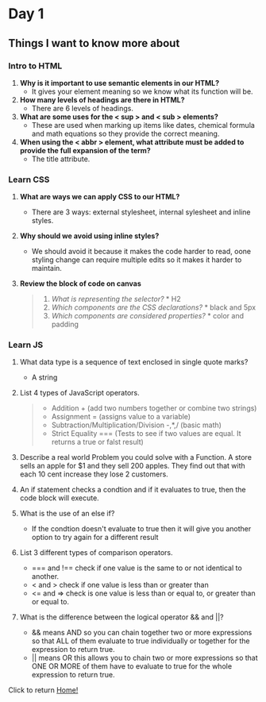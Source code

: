 # Day 1

## Things I want to know more about

### Intro to HTML

1. **Why is it important to use semantic elements in our HTML?**
    * It gives your element meaning so we know what its function will be.
2. **How many levels of headings are there in HTML?**
    * There are 6 levels of headings.
3. **What are some uses for the < sup > and < sub > elements?**
    * These are used when marking up items like dates, chemical formula and math equations so they provide the correct meaning.
4. **When using the < abbr > element, what attribute must be added to provide the full expansion of the term?**
    * The title attribute.

### Learn CSS

1. **What are ways we can apply CSS to our HTML?**
    * There are 3 ways: external stylesheet, internal sylesheet and inline styles.
2. **Why should we avoid using inline styles?**
    * We should avoid it because it makes the code harder to read, oone styling change can require multiple edits so it makes it harder to maintain.
3. **Review the block of code on canvas**

    > 1. *What is representing the selector?*
        * H2
    > 2. *Which components are the CSS declarations?*
        * black and 5px
    > 3. *Which components are considered properties?*
        * color and padding

### Learn JS

1. What data type is a sequence of text enclosed in single quote marks?
    * A string
2. List 4 types of JavaScript operators.

    > * Addition + (add two numbers together or combine two strings)
    > * Assignment = (assigns value to a variable)
    > * Subtraction/Multiplication/Division -,*,/ (basic math)
    > * Strict Equality === (Tests to see if two values are equal. It returns a true or falst result)

3. Describe a real world Problem you could solve with a Function.
    A store sells an apple for $1 and they sell 200 apples. They find out that with each 10 cent increase they lose 2 customers.

4. An if statement checks a condtion and if it evaluates to true, then the code block will execute.
5. What is the use of an else if?
   * If the condtion doesn't evaluate to true then it will give you another option to try again for a different result
6. List 3 different types of comparison operators.
    * === and !== check if one value is the same to or not identical to another.
    * < and > check if one value is less than or greater than
    * <= and => check is one value is less than or equal to, or greater than or equal to.
7. What is the difference between the logical operator && and ||?
    * && means AND so you can chain together two or more expressions so that ALL of them evaluate to true individually or together for the expression to return true.
    * || means OR this allows you to chain two or more expressions so that ONE OR MORE of them have to evaluate to true for the whole expression to return true.

Click to return [Home!](../README.md)

